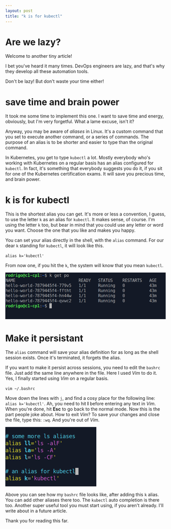 ```yaml
---
layout: post
title: "k is for kubectl"
---
```

# Are we lazy?

Welcome to another tiny article!

I bet you've heard it many times. DevOps engineers are lazy, and that's why they develop all these automation tools.

Don't be lazy! But don't waste your time either!

# save time and brain power

It took me some time to implement this one. I want to save time and energy, obviously, but I'm very forgetful. What a lame excuse, isn't it?

Anyway, you may be aware of *aliases* in Linux. It's a custom command that you set to execute another command, or a series of commands. The purpose of an alias is to be shorter and easier to type than the original command.

In Kubernetes, you get to type `kubectl` a lot. Mostly everybody who's working with Kubernetes on a regular basis has an alias configured for `kubectl`. In fact, it's something that everybody suggests you do it, if you sit for one of the Kubernetes certification exams. It will save you precious time, and brain power.

# k is for kubectl

This is the shortest alias you can get. It's more or less a convention, I guess, to use the letter `k` as an alias for `kubectl`. It makes sense, of course. I'm using the letter `k` too, but bear in mind that you could use any letter or word you want. Choose the one that you like and makes you happy.

You can set your alias directly in the shell, with the `alias` command. For our dear `k` standing for `kubectl`, it will look like this.

`alias k='kubectl'`

From now one, if you hit the `k`, the system will know that you mean `kubectl`.

![k get po](../assets/images/kgetpo.png)

# Make it persistant

The `alias` command will save your alias definition for as long as the shell session exists. Once it's terminated, it forgets the alias.

If you want to make it persist across sessions, you need to edit the `bashrc` file. Just add the same line anywhere in the file. Here I used *Vim* to do it. Yes, I finally started using *Vim* on a regular basis.

`vim ~/.bashrc`

Move down the lines with `j`, and find a cosy place for the following line: `alias k='kubectl'`. Ah, you need to hit **I** before entering any text in *Vim*. When you're done, hit **Esc** to go back to the normal mode. Now this is the part people joke about. How to exit *Vim*? To save your changes and close the file, type this: `:wq`. And you're out of *Vim*.

![bashrc](../assets/images/bashrc.png)

Above you can see how my `bashrc` file looks like, after adding this `k` alias. You can add other aliases there too. The `kubectl` auto completion is there too. Another super useful tool you must start using, if you aren't already. I'll write about in a future article.

Thank you for reading this far.

